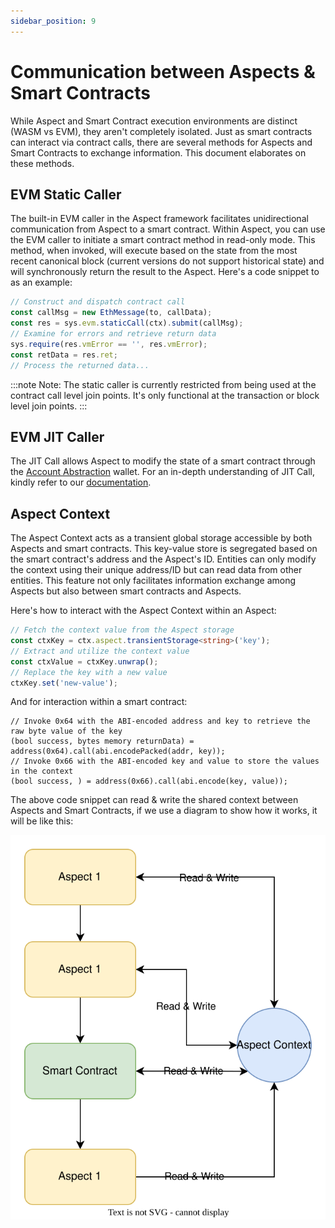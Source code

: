 ```yaml
---
sidebar_position: 9
---
```


# Communication between Aspects & Smart Contracts

While Aspect and Smart Contract execution environments are distinct (WASM vs EVM), they aren't completely isolated. Just as smart contracts can interact via contract calls, there are several methods for Aspects and Smart Contracts to exchange information. This document elaborates on these methods.

## EVM Static Caller

The built-in EVM caller in the Aspect framework facilitates unidirectional communication from Aspect to a smart contract. Within Aspect, you can use the EVM caller to initiate a smart contract method in read-only mode. This method, when invoked, will execute based on the state from the most recent canonical block (current versions do not support historical state) and will synchronously return the result to the Aspect. Here's a code snippet to as an example:

```typescript
// Construct and dispatch contract call
const callMsg = new EthMessage(to, callData);
const res = sys.evm.staticCall(ctx).submit(callMsg);
// Examine for errors and retrieve return data
sys.require(res.vmError == '', res.vmError);
const retData = res.ret;
// Process the returned data...
```

:::note
Note: The static caller is currently restricted from being used at the contract call level join points. It's only functional at the transaction or block level join points.
:::

## EVM JIT Caller

The JIT Call allows Aspect to modify the state of a smart contract through the [Account Abstraction](jit-call#understanding-account-abstraction) wallet. For an in-depth understanding of JIT Call, kindly refer to our [documentation](jit-call).

## Aspect Context

The Aspect Context acts as a transient global storage accessible by both Aspects and smart contracts. This key-value store is segregated based on the smart contract's address and the Aspect's ID. Entities can only modify the context using their unique address/ID but can read data from other entities. This feature not only facilitates information exchange among Aspects but also between smart contracts and Aspects.

Here's how to interact with the Aspect Context within an Aspect:

```typescript
// Fetch the context value from the Aspect storage
const ctxKey = ctx.aspect.transientStorage<string>('key');
// Extract and utilize the context value
const ctxValue = ctxKey.unwrap();
// Replace the key with a new value
ctxKey.set('new-value');
```

And for interaction within a smart contract:

```solidity
// Invoke 0x64 with the ABI-encoded address and key to retrieve the raw byte value of the key
(bool success, bytes memory returnData) = address(0x64).call(abi.encodePacked(addr, key));
// Invoke 0x66 with the ABI-encoded key and value to store the values in the context
(bool success, ) = address(0x66).call(abi.encode(key, value));
```

The above code snippet can read & write the shared context between Aspects and Smart Contracts, if we use a diagram to show how it works, it will be like this:

![Context](./context.svg)

